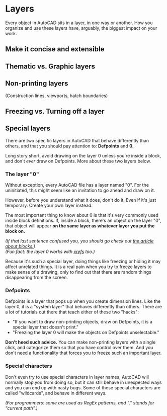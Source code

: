 # Layers

Every object in AutoCAD sits in a layer, in one way or another. How you organize and use these layers have, arguably, the biggest impact on your work.



## Make it concise and extensible

## Thematic vs. Graphic layers

## Non-printing layers

(Construction lines, viewports, hatch boundaries)

## Freezing vs. Turning off a layer

## Special layers

There are two specific layers in AutoCAD that behave differently than others, and that you should pay attention to: **Defpoints** and **0.**

Long story short, avoid drawing on the layer 0 unless you're inside a block, and don't _ever_ draw on Defpoints. More about these two layers below.


### The layer "0"

Without exception, every AutoCAD file has a layer named "0". For the uninitiated, this might seem like an invitation to go ahead and draw on it.

However, before you understand what it does, don't do it. Even if it's just temporary. Create your own layer instead.

The most important thing to know about 0 is that it's very commonly used inside block definitions. If, inside a block, there's an object on the layer "0", that object will appear **on the same layer as whatever layer you put the block on.**

_(If that last sentence confused you, you should go check out [the article about blocks.](blocks.md))_  
_(Fun fact: the layer 0 works with [xrefs](xrefs.md) too.)_

Because it's such a special layer, doing things like freezing or hiding it may affect unrelated things. It is a real pain when you try to freeze layers to make sense of a drawing, only to find out that there are random things disappearing from the screen.


### Defpoints

Defpoints is a layer that pops up when you create dimension lines. Like the layer 0, it is a "system layer" that behaves differently than others. There are a lot of tutorials out there that teach either of these two "hacks":

- "If you want to draw non-printing objects, draw on Defpoints, it is a special layer that doesn't print."  
- "Freezing the layer 0 will make the objects on Defpoints unselectable."

**Don't heed such advice.** You can make non-printing layers with a single click, and categorize them so that you have control over them. And you don't need a functionality that forces you to freeze such an important layer.

### Special characters

Don't even try to use special characters in layer names; AutoCAD will normally stop you from doing so, but it can still behave in unexpected ways and you can end up with nasty bugs. Some of these special characters are called "wildcards", and behave in different ways.

_(For programmers: some are used as RegEx patterns, and "." stands for "current path".)_